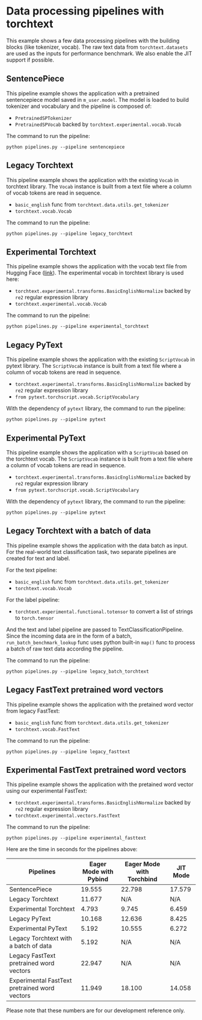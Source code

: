 # Data processing pipelines with torchtext

This example shows a few data processing pipelines with the building blocks (like tokenizer, vocab). The raw text data
from `torchtext.datasets` are used as the inputs for performance benchmark. We also enable the JIT support if possible.

## SentencePiece

This pipeline example shows the application with a pretrained sentencepiece model saved in `m_user.model`. The model is
loaded to build tokenizer and vocabulary and the pipeline is composed of:

- `PretrainedSPTokenizer`
- `PretrainedSPVocab` backed by `torchtext.experimental.vocab.Vocab`

The command to run the pipeline:

    python pipelines.py --pipeline sentencepiece

## Legacy Torchtext

This pipeline example shows the application with the existing `Vocab` in torchtext library. The `Vocab` instance is
built from a text file where a column of vocab tokens are read in sequence.

- `basic_english` func from `torchtext.data.utils.get_tokenizer`
- `torchtext.vocab.Vocab`

The command to run the pipeline:

    python pipelines.py --pipeline legacy_torchtext

## Experimental Torchtext

This pipeline example shows the application with the vocab text file from Hugging Face
([link](https://s3.amazonaws.com/models.huggingface.co/bert/bert-base-uncased-vocab.txt)). The experimental vocab in
torchtext library is used here:

- `torchtext.experimental.transforms.BasicEnglishNormalize` backed by `re2` regular expression library
- `torchtext.experimental.vocab.Vocab`

The command to run the pipeline:

    python pipelines.py --pipeline experimental_torchtext

## Legacy PyText

This pipeline example shows the application with the existing `ScriptVocab` in pytext library. The `ScriptVocab`
instance is built from a text file where a column of vocab tokens are read in sequence.

- `torchtext.experimental.transforms.BasicEnglishNormalize` backed by `re2` regular expression library
- `from pytext.torchscript.vocab.ScriptVocabulary`

With the dependency of `pytext` library, the command to run the pipeline:

    python pipelines.py --pipeline pytext

## Experimental PyText

This pipeline example shows the application with a `ScriptVocab` based on the torchtext vocab. The `ScriptVocab`
instance is built from a text file where a column of vocab tokens are read in sequence.

- `torchtext.experimental.transforms.BasicEnglishNormalize` backed by `re2` regular expression library
- `from pytext.torchscript.vocab.ScriptVocabulary`

With the dependency of `pytext` library, the command to run the pipeline:

    python pipelines.py --pipeline pytext

## Legacy Torchtext with a batch of data

This pipeline example shows the application with the data batch as input. For the real-world text classification task,
two separate pipelines are created for text and label.

For the text pipeline:

- `basic_english` func from `torchtext.data.utils.get_tokenizer`
- `torchtext.vocab.Vocab`

For the label pipeline:

- `torchtext.experimental.functional.totensor` to convert a list of strings to `torch.tensor`

And the text and label pipeline are passed to TextClassificationPipeline. Since the incoming data are in the form of a
batch, `run_batch_benchmark_lookup` func uses python built-in `map()` func to process a batch of raw text data according
the pipeline.

The command to run the pipeline:

    python pipelines.py --pipeline legacy_batch_torchtext

## Legacy FastText pretrained word vectors

This pipeline example shows the application with the pretained word vector from legacy FastText:

- `basic_english` func from `torchtext.data.utils.get_tokenizer`
- `torchtext.vocab.FastText`

The command to run the pipeline:

    python pipelines.py --pipeline legacy_fasttext

## Experimental FastText pretrained word vectors

This pipeline example shows the application with the pretained word vector using our experimental FastText:

- `torchtext.experimental.transforms.BasicEnglishNormalize` backed by `re2` regular expression library
- `torchtext.experimental.vectors.FastText`

The command to run the pipeline:

    python pipelines.py --pipeline experimental_fasttext

Here are the time in seconds for the pipelines above:

| Pipelines                                     | Eager Mode with Pybind | Eager Mode with Torchbind | JIT Mode |
| --------------------------------------------- | ---------------------- | ------------------------- | -------- |
| SentencePiece                                 | 19.555                 | 22.798                    | 17.579   |
| Legacy Torchtext                              | 11.677                 | N/A                       | N/A      |
| Experimental Torchtext                        | 4.793                  | 9.745                     | 6.459    |
| Legacy PyText                                 | 10.168                 | 12.636                    | 8.425    |
| Experimental PyText                           | 5.192                  | 10.555                    | 6.272    |
| Legacy Torchtext with a batch of data         | 5.192                  | N/A                       | N/A      |
| Legacy FastText pretrained word vectors       | 22.947                 | N/A                       | N/A      |
| Experimental FastText pretrained word vectors | 11.949                 | 18.100                    | 14.058   |

Please note that these numbers are for our development reference only.
